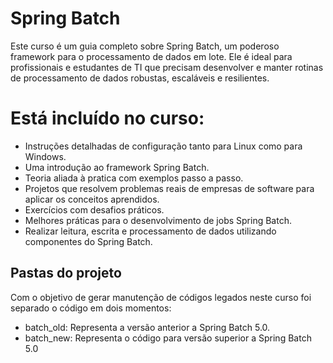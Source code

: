 # Spring Batch

Este curso é um guia completo sobre Spring Batch, um poderoso framework para o processamento de dados em lote. Ele é ideal para profissionais e estudantes de TI que precisam desenvolver e manter rotinas de processamento de dados robustas, escaláveis e resilientes.

# Está incluído no curso:

- Instruções detalhadas de configuração tanto para Linux como para Windows.
- Uma introdução ao framework Spring Batch.
- Teoria aliada à pratica com exemplos passo a passo.
- Projetos que resolvem problemas reais de empresas de software para aplicar os conceitos aprendidos.
- Exercícios com desafios práticos.
- Melhores práticas para o desenvolvimento de jobs Spring Batch.
- Realizar leitura, escrita e processamento de dados utilizando componentes do Spring Batch.

## Pastas do projeto

Com o objetivo de gerar manutenção de códigos legados neste curso foi separado o código em dois momentos:

- batch_old: Representa a versão anterior a Spring Batch 5.0.
- batch_new: Representa o código para versão superior a Spring Batch 5.0
